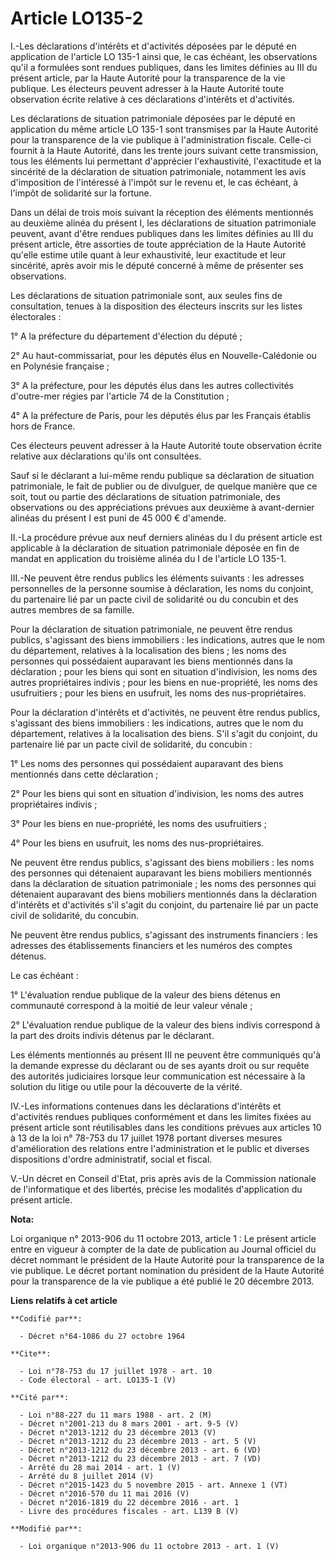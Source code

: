 # Article LO135-2

I.-Les déclarations d'intérêts et d'activités déposées par le député en application de l'article LO 135-1 ainsi que, le cas
échéant, les observations qu'il a formulées sont rendues publiques, dans les limites définies au III du présent article, par
la Haute Autorité pour la transparence de la vie publique. Les électeurs peuvent adresser à la Haute Autorité toute
observation écrite relative à ces déclarations d'intérêts et d'activités. 

Les déclarations de situation patrimoniale déposées par le député en application du même article LO 135-1 sont transmises par
la Haute Autorité pour la transparence de la vie publique à l'administration fiscale. Celle-ci fournit à la Haute Autorité,
dans les trente jours suivant cette transmission, tous les éléments lui permettant d'apprécier l'exhaustivité, l'exactitude
et la sincérité de la déclaration de situation patrimoniale, notamment les avis d'imposition de l'intéressé à l'impôt sur le
revenu et, le cas échéant, à l'impôt de solidarité sur la fortune. 

Dans un délai de trois mois suivant la réception des éléments mentionnés au deuxième alinéa du présent I, les déclarations de
situation patrimoniale peuvent, avant d'être rendues publiques dans les limites définies au III du présent article, être
assorties de toute appréciation de la Haute Autorité qu'elle estime utile quant à leur exhaustivité, leur exactitude et leur
sincérité, après avoir mis le député concerné à même de présenter ses observations. 

Les déclarations de situation patrimoniale sont, aux seules fins de consultation, tenues à la disposition des électeurs
inscrits sur les listes électorales : 

1° A la préfecture du département d'élection du député ; 

2° Au haut-commissariat, pour les députés élus en Nouvelle-Calédonie ou en Polynésie française ; 

3° A la préfecture, pour les députés élus dans les autres collectivités d'outre-mer régies par l'article 74 de la
Constitution ; 

4° A la préfecture de Paris, pour les députés élus par les Français établis hors de France. 

Ces électeurs peuvent adresser à la Haute Autorité toute observation écrite relative aux déclarations qu'ils ont consultées. 

Sauf si le déclarant a lui-même rendu publique sa déclaration de situation patrimoniale, le fait de publier ou de divulguer,
de quelque manière que ce soit, tout ou partie des déclarations de situation patrimoniale, des observations ou des
appréciations prévues aux deuxième à avant-dernier alinéas du présent I est puni de 45 000 € d'amende. 

II.-La procédure prévue aux neuf derniers alinéas du I du présent article est applicable à la déclaration de situation
patrimoniale déposée en fin de mandat en application du troisième alinéa du I de l'article LO 135-1. 

III.-Ne peuvent être rendus publics les éléments suivants : les adresses personnelles de la personne soumise à déclaration,
les noms du conjoint, du partenaire lié par un pacte civil de solidarité ou du concubin et des autres membres de sa famille. 

Pour la déclaration de situation patrimoniale, ne peuvent être rendus publics, s'agissant des biens immobiliers : les
indications, autres que le nom du département, relatives à la localisation des biens ; les noms des personnes qui possédaient
auparavant les biens mentionnés dans la déclaration ; pour les biens qui sont en situation d'indivision, les noms des autres
propriétaires indivis ; pour les biens en nue-propriété, les noms des usufruitiers ; pour les biens en usufruit, les noms des
nus-propriétaires. 

Pour la déclaration d'intérêts et d'activités, ne peuvent être rendus publics, s'agissant des biens immobiliers : les
indications, autres que le nom du département, relatives à la localisation des biens. S'il s'agit du conjoint, du partenaire
lié par un pacte civil de solidarité, du concubin : 

1° Les noms des personnes qui possédaient auparavant des biens mentionnés dans cette déclaration ; 

2° Pour les biens qui sont en situation d'indivision, les noms des autres propriétaires indivis ; 

3° Pour les biens en nue-propriété, les noms des usufruitiers ; 

4° Pour les biens en usufruit, les noms des nus-propriétaires. 

Ne peuvent être rendus publics, s'agissant des biens mobiliers : les noms des personnes qui détenaient auparavant les biens
mobiliers mentionnés dans la déclaration de situation patrimoniale ; les noms des personnes qui détenaient auparavant des
biens mobiliers mentionnés dans la déclaration d'intérêts et d'activités s'il s'agit du conjoint, du partenaire lié par un
pacte civil de solidarité, du concubin. 

Ne peuvent être rendus publics, s'agissant des instruments financiers : les adresses des établissements financiers et les
numéros des comptes détenus. 

Le cas échéant : 

1° L'évaluation rendue publique de la valeur des biens détenus en communauté correspond à la moitié de leur valeur vénale ; 

2° L'évaluation rendue publique de la valeur des biens indivis correspond à la part des droits indivis détenus par le
déclarant. 

Les éléments mentionnés au présent III ne peuvent être communiqués qu'à la demande expresse du déclarant ou de ses ayants
droit ou sur requête des autorités judiciaires lorsque leur communication est nécessaire à la solution du litige ou utile
pour la découverte de la vérité. 

IV.-Les informations contenues dans les déclarations d'intérêts et d'activités rendues publiques conformément et dans les
limites fixées au présent article sont réutilisables dans les conditions prévues aux articles 10 à 13 de la loi n° 78-753 du
17 juillet 1978 portant diverses mesures d'amélioration des relations entre l'administration et le public et diverses
dispositions d'ordre administratif, social et fiscal. 

V.-Un décret en Conseil d'Etat, pris après avis de la Commission nationale de l'informatique et des libertés, précise les
modalités d'application du présent article.

**Nota:**

Loi organique n° 2013-906 du 11 octobre 2013, article 1 : Le présent article entre en vigueur à compter de la date de
publication au Journal officiel du décret nommant le président de la Haute Autorité pour la transparence de la vie publique.
Le décret portant nomination du président de la Haute Autorité pour la  transparence de la vie publique a été publié le 20
décembre 2013.

**Liens relatifs à cet article**

	**Codifié par**:

	  - Décret n°64-1086 du 27 octobre 1964

	**Cite**:

	  - Loi n°78-753 du 17 juillet 1978 - art. 10
	  - Code électoral - art. LO135-1 (V)

	**Cité par**:

	  - Loi n°88-227 du 11 mars 1988 - art. 2 (M)
	  - Décret n°2001-213 du 8 mars 2001 - art. 9-5 (V)
	  - Décret n°2013-1212 du 23 décembre 2013 (V)
	  - Décret n°2013-1212 du 23 décembre 2013 - art. 5 (V)
	  - Décret n°2013-1212 du 23 décembre 2013 - art. 6 (VD)
	  - Décret n°2013-1212 du 23 décembre 2013 - art. 7 (VD)
	  - Arrêté du 28 mai 2014 - art. 1 (V)
	  - Arrêté du 8 juillet 2014 (V)
	  - Décret n°2015-1423 du 5 novembre 2015 - art. Annexe 1 (VT)
	  - Décret n°2016-570 du 11 mai 2016 (V)
	  - Décret n°2016-1819 du 22 décembre 2016 - art. 1
	  - Livre des procédures fiscales - art. L139 B (V)

	**Modifié par**:

	  - Loi organique n°2013-906 du 11 octobre 2013 - art. 1 (V)
